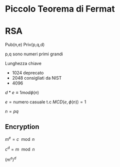 # Piccolo Teorema di Fermat

# RSA

Pub(n,e)
Priv(p,q,d)

p,q sono numeri primi grandi

Lunghezza chiave
- 1024 deprecato
- 2048 consigliati da NIST
- 4096

$d*e \equiv 1 mod \phi(n)$

$e = \text{numero casuale t.c } MCD(e,\phi(n)) = 1$

$n = pq$

## Encryption
$m^{e} = c \mod{n}$

$c^{d} = m \mod{n}$

$(m^{e})^{d}$

